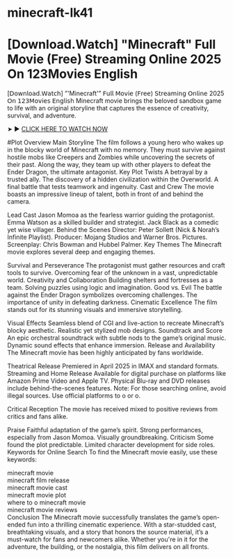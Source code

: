 # minecraft-lk41
# [Download.Watch] "Minecraft" Full Movie (Free) Streaming Online 2025 On 123Movies English

[𝖣𝗈𝗐𝗇𝗅𝗈𝖺𝖽.𝖶𝖺𝗍𝖼𝗁] ”'Minecraft'” 𝖥𝗎𝗅𝗅 𝖬𝗈𝗏𝗂𝖾 (𝖥𝗋𝖾𝖾) 𝖲𝗍𝗋𝖾𝖺𝗆𝗂𝗇𝗀 𝖮𝗇𝗅𝗂𝗇𝖾 2025 𝖮𝗇 𝟣𝟤𝟥𝖬𝗈𝗏𝗂𝖾𝗌 𝖤𝗇𝗀𝗅𝗂𝗌𝗁
Minecraft movie brings the beloved sandbox game to life with an original storyline that captures the essence of creativity, survival, and adventure.

➤ ► [CLICK HERE TO WATCH NOW](https://www.terabox.app/wap/share/filelist?surl=8ViFpRGum-uVxGUAzjchGA)

#Plot Overview
Main Storyline
The film follows a young hero who wakes up in the blocky world of Minecraft with no memory.
They must survive against hostile mobs like Creepers and Zombies while uncovering the secrets of their past.
Along the way, they team up with other players to defeat the Ender Dragon, the ultimate antagonist.
Key Plot Twists
A betrayal by a trusted ally.
The discovery of a hidden civilization within the Overworld.
A final battle that tests teamwork and ingenuity.
Cast and Crew
The movie boasts an impressive lineup of talent, both in front of and behind the camera.

Lead Cast
Jason Momoa as the fearless warrior guiding the protagonist.
Emma Watson as a skilled builder and strategist.
Jack Black as a comedic yet wise villager.
Behind the Scenes
Director: Peter Sollett (Nick & Norah’s Infinite Playlist).
Producer: Mojang Studios and Warner Bros. Pictures.
Screenplay: Chris Bowman and Hubbel Palmer.
Key Themes
The Minecraft movie explores several deep and engaging themes.

Survival and Perseverance
The protagonist must gather resources and craft tools to survive.
Overcoming fear of the unknown in a vast, unpredictable world.
Creativity and Collaboration
Building shelters and fortresses as a team.
Solving puzzles using logic and imagination.
Good vs. Evil
The battle against the Ender Dragon symbolizes overcoming challenges.
The importance of unity in defeating darkness.
Cinematic Excellence
The film stands out for its stunning visuals and immersive storytelling.

Visual Effects
Seamless blend of CGI and live-action to recreate Minecraft’s blocky aesthetic.
Realistic yet stylized mob designs.
Soundtrack and Score
An epic orchestral soundtrack with subtle nods to the game’s original music.
Dynamic sound effects that enhance immersion.
Release and Availability
The Minecraft movie has been highly anticipated by fans worldwide.

Theatrical Release
Premiered in April 2025 in IMAX and standard formats.
Streaming and Home Release
Available for digital purchase on platforms like Amazon Prime Video and Apple TV.
Physical Blu-ray and DVD releases include behind-the-scenes features.
Note: For those searching online, avoid illegal sources. Use official platforms to o or o.

Critical Reception
The movie has received mixed to positive reviews from critics and fans alike.

Praise
Faithful adaptation of the game’s spirit.
Strong performances, especially from Jason Momoa.
Visually groundbreaking.
Criticism
Some found the plot predictable.
Limited character development for side roles.
Keywords for Online Search
To find the Minecraft movie easily, use these keywords:

minecraft movie  
minecraft film release  
minecraft movie cast  
minecraft movie plot  
where to o minecraft movie  
minecraft movie reviews  
Conclusion
The Minecraft movie successfully translates the game’s open-ended fun into a thrilling cinematic experience. With a star-studded cast, breathtaking visuals, and a story that honors the source material, it’s a must-watch for fans and newcomers alike. Whether you're in it for the adventure, the building, or the nostalgia, this film delivers on all fronts.



